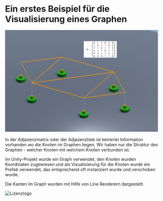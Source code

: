 # Ein erstes Beispiel für die Visualisierung eines Graphen

![Eine erste Visualisierung](https://github.com/VRLAB-HSKL/Graphentheorie/blob/develop/Unity/GraphVisualization/capture.jpg)

In der Adjazenzmatrix oder der Adjazenzliste ist keinerlei Information vorhanden wo die Knoten im
Graphen liegen. Wir haben nur die Struktur des Graphen - welcher Knoten mit welchem Knoten verbunden ist.

Im Unity-Projekt wurde ein Graph verwendet, den Knoten wurden Koordinaten zugewiesen und als Visualisierung
für die Knoten wurde ein Prefab verwendet, das entsprechend oft instanziert wurde und verschoben wurde.

Die Kanten im Graph wurden mit Hilfe von Line Renderern dargestellt.


![Lizenzlogo](https://licensebuttons.net/l/by-nc-sa/3.0/de/88x31.png)
